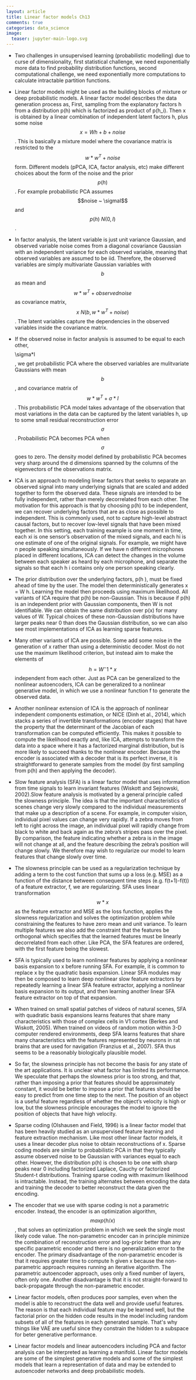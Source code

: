 ```yaml
---
layout: article
title: Linear factor models Ch13
comments: true
categories: data_science
image:
  teaser: jupyter-main-logo.svg
---
```


- Two challenges in unsupervised learning (probabilistic modelling) due to curse of dimensionality, first statistical challenge, we need exponentially more data to find probability distribution functions, second computational challenge, we need exponentially more computations to calculate intractable partition functions. 

- Linear factor models might be used as the building blocks of mixture or deep probabilistic models. A linear factor model describes the data generation process as, First, sampling from the explanatory factors h from a distribution p(h) which is factorized as product of p(h_i). Then x is obtained by a linear combination of independent latent factors h, plus some noise $$x = Wh + b + noise$$. This is basically a mixture model where the covariance matrix is restricted to the $$w*w^T+noise$$ form. Different models (pPCA, ICA, factor analysis, etc) make different choices about the form of the noise and the prior $$p(h)$$. For example probabilistic PCA assumes $$noise ~ \sigmaI$$ and $$p(h)~N(0,I)$$. 


- In factor analysis, the latent variable is just unit variance Gaussian, and observed variable noise comes from a diagonal covariance Gaussian with an independent variance for each observed variable, meaning that observed variables are assumed to be iid. Therefore, the observed variables are simply multivariate Gaussian variables with $$b$$ as mean and $$w*w^T+observed noise$$ as covariance matrix, $$x ~ N(b,w*w^T+noise)$$. The latent variables capture the dependencies in the observed variables inside the covariance matrix. 

- If the observed noise in factor analysis is assumed to be equal to each other, $$$$\sigma*I$$$$, we get probabilistic PCA where the observed variables are mulitvariate Gaussians with mean $$b$$, and covariance matrix of $$w*w^T+\sigma*I$$. This probabilistic PCA model takes advantage of the observation that most variations in the data can be captured by the latent variables h, up to some small residual reconstruction error $$\sigma$$. Probabilistic PCA becomes PCA when $$\sigma$$ goes to zero. The density model defined by probabilistic PCA becomes very sharp around the d dimensions spanned by the columns of the eigenvectors of the observations matrix. 

- ICA is an approach to modeling linear factors that seeks to separate an observed signal into many underlying signals that are scaled and added together to form the observed data. These signals are intended to be fully independent, rather than merely decorrelated from each other. The motivation for this approach is that by choosing p(h) to be independent, we can recover underlying factors that are as close as possible to independent. This is commonly used, not to capture high-level abstract causal factors, but to recover low-level signals that have been mixed together. In this setting, each training example is one moment in time, each xi is one sensor’s observation of the mixed signals, and each hi is one estimate of one of the original signals. For example, we might have n people speaking simultaneously. If we have n different microphones placed in different locations, ICA can detect the changes in the volume between each speaker as heard by each microphone, and separate the signals so that each h i contains only one person speaking clearly. 

- The prior distribution over the underlying factors, p(h ), must be fixed ahead of time by the user. The model then deterministically generates x = W h. Learning the model then proceeds using maximum likelihood. All variants of ICA require that p(h) be non-Gaussian. This is because if p(h) is an independent prior with Gaussian components, then W is not identifiable. We can obtain the same distribution over p(x) for many values of W. Typical choices of these non-Gaussian distributions have larger peaks near 0 than does the Gaussian distribution, so we can also see most implementations of ICA as learning sparse features.

- Many other variants of ICA are possible. Some add some noise in the generation of x rather than using a deterministic decoder. Most do not use the maximum likelihood criterion, but instead aim to make the elements of $$h = W^−1*x$$ independent from each other. Just as PCA can be generalized to the nonlinear autoencoders, ICA can be generalized to a nonlinear generative model, in which we use a nonlinear function f to generate the observed data.

- Another nonlinear extension of ICA is the approach of nonlinear independent components estimation, or NICE (Dinh et al., 2014), which stacks a series of invertible transformations (encoder stages) that have the property that the determinant of the Jacobian of each transformation can be computed efficiently. This makes it possible to compute the likelihood exactly and, like ICA, attempts to transform the data into a space where it has a factorized marginal distribution, but is more likely to succeed thanks to the nonlinear encoder. Because the encoder is associated with a decoder that is its perfect inverse, it is straightforward to generate samples from the model (by first sampling from p(h) and then applying the decoder).

- Slow feature analysis (SFA) is a linear factor model that uses information from time signals to learn invariant features (Wiskott and Sejnowski, 2002).Slow feature analysis is motivated by a general principle called the slowness principle. The idea is that the important characteristics of scenes change very slowly compared to the individual measurements that make up a description of a scene. For example, in computer vision, individual pixel values can change very rapidly. If a zebra moves from left to right across the image, an individual pixel will rapidly change from black to white and back again as the zebra’s stripes pass over the pixel. By comparison, the feature indicating whether a zebra is in the image will not change at all, and the feature describing the zebra’s position will change slowly. We therefore may wish to regularize our model to learn features that change slowly over time.

- The slowness principle can be used as a regularization technique by adding a term to the cost function that sums up a loss (e.g. MSE) as a function of the distance between consequent time steps (e.g. f(t+1)-f(t)) of a feature extractor, f, we are regularizing. SFA uses linear transformation $$w*x$$ as the feature extractor and MSE as the loss function, applies the slowness regularization and solves the optimization problem while constraining the features to have zero mean and unit variance. To learn multiple features we also add the constraint that the features be orthogonal which specifies that the learned features must be linearly decorrelated from each other. Like PCA, the SFA features are ordered, with the first feature being the slowest. 

- SFA is typically used to learn nonlinear features by applying a nonlinear basis expansion to x before running SFA. For example, it is common to replace x by the quadratic basis expansion. Linear SFA modules may then be composed to learn deep nonlinear slow feature extractors by repeatedly learning a linear SFA feature extractor, applying a nonlinear basis expansion to its output, and then learning another linear SFA feature extractor on top of that expansion.

- When trained on small spatial patches of videos of natural scenes, SFA with quadratic basis expansions learns features that share many characteristics with those of complex cells in V1 cortex (Berkes and Wiskott, 2005). When trained on videos of random motion within 3-D computer rendered environments, deep SFA learns features that share many characteristics with the features represented by neurons in rat brains that are used for navigation (Franzius et al., 2007). SFA thus seems to be a reasonably biologically plausible model.

- So far, the slowness principle has not become the basis for any state of the art applications. It is unclear what factor has limited its performance. We speculate that perhaps the slowness prior is too strong, and that, rather than imposing a prior that features should be approximately constant, it would be better to impose a prior that features should be easy to predict from one time step to the next. The position of an object is a useful feature regardless of whether the object’s velocity is high or low, but the slowness principle encourages the model to ignore the position of objects that have high velocity.

- Sparse coding (Olshausen and Field, 1996) is a linear factor model that has been heavily studied as an unsupervised feature learning and feature extraction mechanism. Like most other linear factor models, it uses a linear decoder plus noise to obtain reconstructions of x. Sparse coding models are similar to probabilistic PCA in that they typically assume observed noise to be Gaussian with variances equal to each other. However, the distribution p(h) is chosen to be one with sharp peaks near 0 including factorized Laplace, Cauchy or factorized Student-t distributions. Training sparse coding with maximum likelihood is intractable. Instead, the training alternates between encoding the data and training the decoder to better reconstruct the data given the encoding. 

- The encoder that we use with sparse coding is not a parametric encoder. Instead, the encoder is an optimization algorithm, $$max p(h/x)$$,  that solves an optimization problem in which we seek the single most likely code value. The non-parametric encoder can in principle minimize the combination of reconstruction error and log-prior better than any specific parametric encoder and there is no generalization error to the encoder. The primary disadvantage of the non-parametric encoder is that it requires greater time to compute h given x because the non-parametric approach requires running an iterative algorithm. The parametric autoencoder approach, uses only a fixed number of layers, often only one. Another disadvantage is that it is not straight-forward to back-propagate through the non-parametric encoder.

- Linear factor models, often produces poor samples, even when the model is able to reconstruct the data well and provide useful features. The reason is that each individual feature may be learned well, but the factorial prior on the hidden code results in the model including random subsets of all of the features in each generated sample. That's why things like VAE are useful since they constrain the hidden to a subspace for beter generative performance. 

- Linear factor models and linear autoencoders including PCA and factor analysis can be interpreted as learning a manifold. Linear factor models are some of the simplest generative models and some of the simplest models that learn a representation of data and may be extended to autoencoder networks and deep probabilistic models. 
